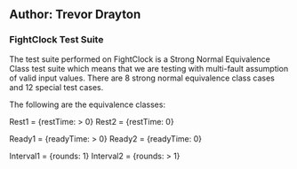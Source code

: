 ## Author: Trevor Drayton

### FightClock Test Suite

The test suite performed on FightClock is a Strong Normal Equivalence Class test suite which means that we are testing with multi-fault assumption of valid input values. There are 8 strong normal equivalence class cases and
12 special test cases.

The following are the equivalence classes:

Rest1 = {restTime: > 0}
Rest2 = {restTime: 0}

Ready1 = {readyTime: > 0}
Ready2 = {readyTime: 0}

Interval1 = {rounds: 1}
Interval2 = {rounds: > 1}